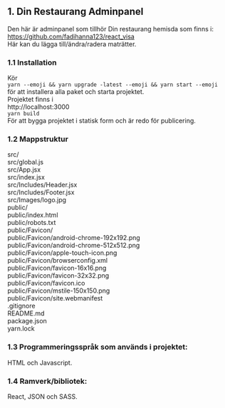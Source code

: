 ## 1. Din Restaurang Adminpanel

Den här är adminpanel som tillhör Din restaurang hemisda som finns i: <br />
https://github.com/fadihanna123/react_visa <br />
Här kan du lägga till/ändra/radera maträtter. <br />

### 1.1 Installation

Kör <br>
`yarn --emoji && yarn upgrade -latest --emoji && yarn start --emoji` <br>
för att installera alla paket och starta projektet.
<br>
Projektet finns i <br>
http://localhost:3000 <br>
`yarn build`<br>
För att bygga projektet i statisk form och är redo för publicering.<br>

### 1.2 Mappstruktur

src/ <br />
src/global.js <br />
src/App.jsx <br />
src/index.jsx <br />
src/Includes/Header.jsx <br />
src/Includes/Footer.jsx <br />
src/Images/logo.jpg <br />
public/ <br />
public/index.html <br />
public/robots.txt <br />
public/Favicon/ <br />
public/Favicon/android-chrome-192x192.png <br />
public/Favicon/android-chrome-512x512.png <br />
public/Favicon/apple-touch-icon.png <br />
public/Favicon/browserconfig.xml <br />
public/Favicon/favicon-16x16.png <br />
public/Favicon/favicon-32x32.png <br />
public/Favicon/favicon.ico <br />
public/Favicon/mstile-150x150.png <br />
public/Favicon/site.webmanifest <br />
.gitignore <br />
README.md <br />
package.json <br />
yarn.lock <br />

### 1.3 Programmeringsspråk som används i projektet:

HTML och Javascript.

### 1.4 Ramverk/bibliotek:

React, JSON och SASS.
